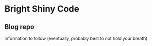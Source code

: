 # Bright Shiny Code

## Blog repo

Information to follow (eventually, probably best to not hold your breath)

